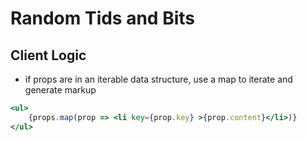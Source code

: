 # Random Tids and Bits

## Client Logic

- if props are in an iterable data structure, use a map to iterate and generate markup

```jsx
<ul>
    {props.map(prop => <li key={prop.key} >{prop.content}</li>)}
</ul>
```
